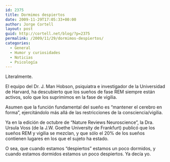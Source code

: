 ```yaml
---
id: 2375
title: Dormimos despiertos
date: 2009-11-29T17:05:33+00:00
author: Jorge Cortell
layout: post
guid: http://cortell.net/blog/?p=2375
permalink: /2009/11/29/dormimos-despiertos/
categories:
  - General
  - Humor y curiosidades
  - Noticias
  - Psicología
---
```

Literalmente.

El equipo del Dr. J. Man Hobson, psiquiatra e investigador de la Universidad de Harvard, ha descubierto que los sueños de fase REM siempre están activos, solo que los suprimimos en la fase de vigilia.
  
Asumen que la función fundamental del sueño es &#8220;mantener el cerebro en forma&#8221;, ejercitándolo más allá de las restricciones de la consciencia/vigilia.

Ya en la edición de octubre de &#8220;Nature Reviews Neuroscience&#8221;, la Dra. Ursula Voss (de la J.W. Goethe University de Frankfurt) publicó que los sueños REM y vigilia se mezclan, y que sólo el 20% de los sueños contienen lugares en los que el sujeto ha estado.

O sea, que cuando estamos &#8220;despiertos&#8221; estamos un poco dormidos, y cuando estamos dormidos estamos un poco despiertos. Ya decía yo.